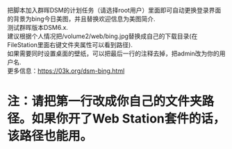 把脚本加入群晖DSM的计划任务（请选择root用户）里面即可自动更换登录界面的背景为bing今日美图，并且替换欢迎信息为美图简介.  
测试群晖版本DSM6.x.  
建议根据个人情况把/volume2/web/bing.jpg替换成自己的下载目录(在FileStation里面右键文件夹属性可以看到路径).    
如果需要同时设置桌面的壁纸，可以把最后一行的注释去掉，把admin改为你的用户名.  
更多信息：https://03k.org/dsm-bing.html    
# 注：请把第一行改成你自己的文件夹路径。如果你开了Web Station套件的话，该路径也能用。
